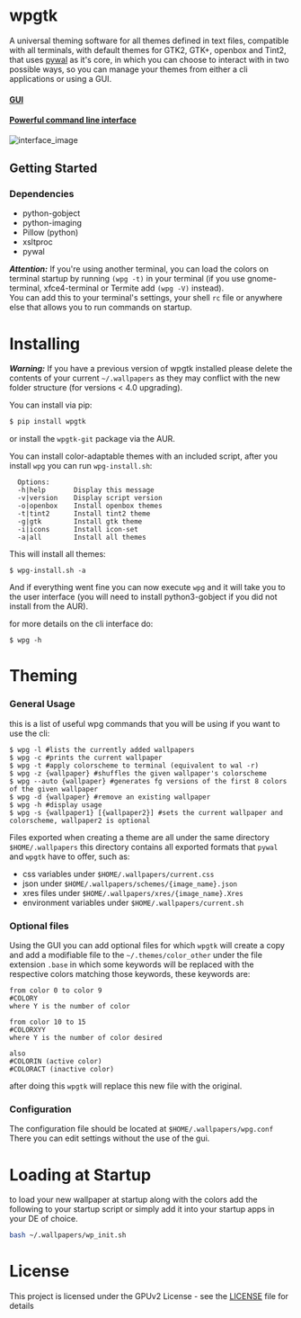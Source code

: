 
# wpgtk

A universal theming software for all themes 
defined in text files, compatible with all terminals, 
with default themes for GTK2, GTK+, openbox and Tint2, that uses 
[pywal](https://github.com/dylanaraps/pywal) as it's core, in which 
you can choose to interact with in two possible ways, so you can
manage your themes from either a cli applications or using a GUI.

#### [GUI](https://gfycat.com/DefinitiveSpiffyJohndory)

#### [Powerful command line interface](https://gfycat.com/NeighboringSarcasticEquine)


![interface_image](http://i.imgur.com/aWgqJPG.png)



## Getting Started

### Dependencies

* python-gobject
* python-imaging
* Pillow (python)
* xsltproc
* pywal

**_Attention:_** If you're using another terminal, you can load the colors on terminal startup
by running `(wpg -t)` in your terminal (if you use gnome-terminal, xfce4-terminal or Termite add `(wpg -V)` instead).  
You can add this to your terminal's settings, your shell `rc` file or anywhere else 
that allows you to run commands on startup.

# Installing

**_Warning:_** If you have a previous version of wpgtk installed
please delete the contents of your current `~/.wallpapers` as 
they may conflict with the new folder structure (for versions < 4.0 upgrading).

You can install via pip:

```sh
$ pip install wpgtk
```

or install the `wpgtk-git` package via the AUR.  

You can install color-adaptable themes with an included script,
after you install `wpg` you can run `wpg-install.sh`:

```
  Options:
  -h|help       Display this message
  -v|version    Display script version
  -o|openbox    Install openbox themes
  -t|tint2      Install tint2 theme
  -g|gtk        Install gtk theme
  -i|icons      Install icon-set
  -a|all        Install all themes
  ```

This will install all themes:
  ```
$ wpg-install.sh -a 
```

And if everything went fine you can now execute `wpg` and it will take
you to the user interface (you will need to install python3-gobject if
you did not install from the AUR).


for more details on the cli interface do:
```
$ wpg -h
```

# Theming

### General Usage

this is a list of useful wpg commands that you will be using if you want to use
the cli:
```
$ wpg -l #lists the currently added wallpapers
$ wpg -c #prints the current wallpaper
$ wpg -t #apply colorscheme to terminal (equivalent to wal -r)
$ wpg -z {wallpaper} #shuffles the given wallpaper's colorscheme
$ wpg --auto {wallpaper} #generates fg versions of the first 8 colors of the given wallpaper
$ wpg -d {wallpaper} #remove an existing wallpaper
$ wpg -h #display usage
$ wpg -s {wallpaper1} [{wallpaper2}] #sets the current wallpaper and colorscheme, wallpaper2 is optional
```

Files exported when creating a theme are all under the same directory `$HOME/.wallpapers`
this directory contains all exported formats that `pywal` and `wpgtk` have to offer, such
as:

* css variables under `$HOME/.wallpapers/current.css`
* json under `$HOME/.wallpapers/schemes/{image_name}.json`
* xres files under `$HOME/.wallpapers/xres/{image_name}.Xres`
* environment variables under `$HOME/.wallpapers/current.sh` 

### Optional files

Using the GUI you can add optional files for which `wpgtk` will create a copy and
add a modifiable file to the `~/.themes/color_other` under the file extension `.base`
in which some keywords will be replaced with the respective colors matching 
those keywords, these keywords are:

```assembly
from color 0 to color 9
#COLORY
where Y is the number of color

from color 10 to 15
#COLORXYY 
where Y is the number of color desired

also
#COLORIN (active color)
#COLORACT (inactive color)
```

after doing this `wpgtk` will replace this new file with the original.

### Configuration

The configuration file should be located at `$HOME/.wallpapers/wpg.conf`
There you can edit settings without the use of the gui.

# Loading at Startup
to load your new wallpaper at startup along with the colors add the following to your 
startup script or simply add it into your startup apps in your DE of choice.

```sh
bash ~/.wallpapers/wp_init.sh
```

# License

This project is licensed under the GPUv2 License - see the [LICENSE](LICENSE) file for details
